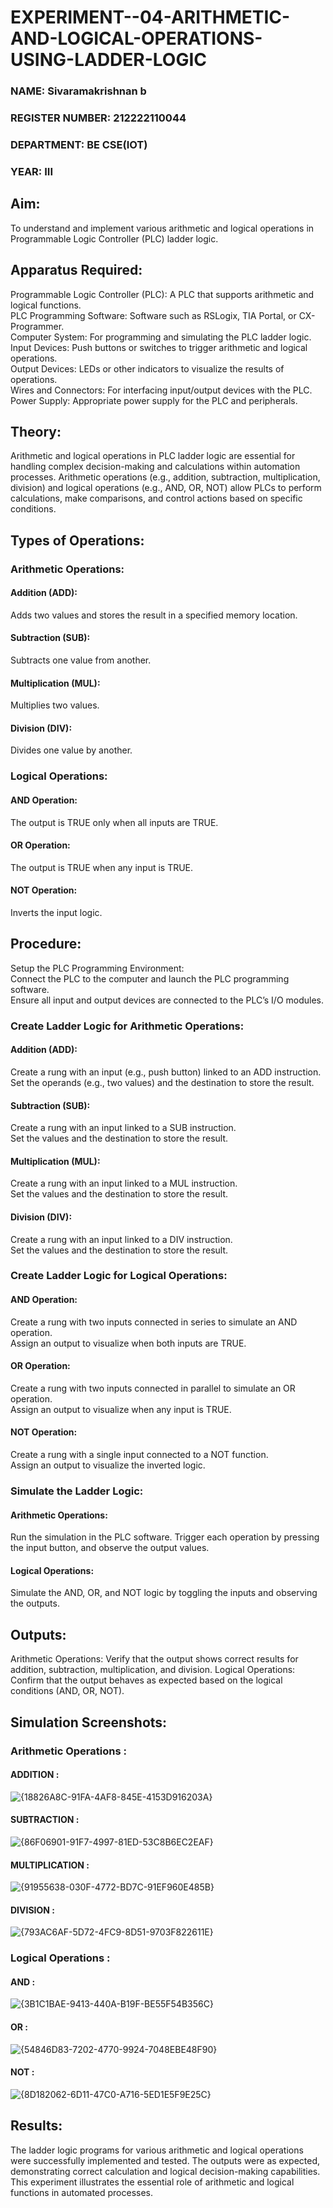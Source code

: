 # EXPERIMENT--04-ARITHMETIC-AND-LOGICAL-OPERATIONS-USING-LADDER-LOGIC

###  NAME: Sivaramakrishnan b
### REGISTER NUMBER: 212222110044
### DEPARTMENT: BE CSE(IOT)
### YEAR: III

## Aim:
To understand and implement various arithmetic and logical operations in Programmable Logic Controller (PLC) ladder logic.

## Apparatus Required:
Programmable Logic Controller (PLC): A PLC that supports arithmetic and logical functions.</BR>
PLC Programming Software: Software such as RSLogix, TIA Portal, or CX-Programmer.</BR>
Computer System: For programming and simulating the PLC ladder logic.</BR>
Input Devices: Push buttons or switches to trigger arithmetic and logical operations.</BR>
Output Devices: LEDs or other indicators to visualize the results of operations.</BR>
Wires and Connectors: For interfacing input/output devices with the PLC.</BR>
Power Supply: Appropriate power supply for the PLC and peripherals.</BR>

## Theory:
Arithmetic and logical operations in PLC ladder logic are essential for handling complex decision-making and calculations within automation processes. Arithmetic operations (e.g., addition, subtraction, multiplication, division) and logical operations (e.g., AND, OR, NOT) allow PLCs to perform calculations, make comparisons, and control actions based on specific conditions.

## Types of Operations:

### Arithmetic Operations:

#### Addition (ADD): 
Adds two values and stores the result in a specified memory location.</BR>

#### Subtraction (SUB): 
Subtracts one value from another.</BR>

#### Multiplication (MUL): 
Multiplies two values.</BR>

#### Division (DIV): 
Divides one value by another.</BR>

### Logical Operations:

#### AND Operation: 
The output is TRUE only when all inputs are TRUE.</BR>

#### OR Operation:
The output is TRUE when any input is TRUE.</BR>

#### NOT Operation: 
Inverts the input logic.</BR>

## Procedure:

Setup the PLC Programming Environment:</BR>
Connect the PLC to the computer and launch the PLC programming software.</BR>
Ensure all input and output devices are connected to the PLC’s I/O modules.</BR>

### Create Ladder Logic for Arithmetic Operations:</BR>

#### Addition (ADD):
Create a rung with an input (e.g., push button) linked to an ADD instruction.</BR>
Set the operands (e.g., two values) and the destination to store the result.</BR>

#### Subtraction (SUB):
Create a rung with an input linked to a SUB instruction.</BR>
Set the values and the destination to store the result.</BR>

#### Multiplication (MUL):
Create a rung with an input linked to a MUL instruction.</BR>
Set the values and the destination to store the result.</BR>

#### Division (DIV):
Create a rung with an input linked to a DIV instruction.</BR>
Set the values and the destination to store the result.</BR>

### Create Ladder Logic for Logical Operations:

#### AND Operation:
Create a rung with two inputs connected in series to simulate an AND operation.</BR>
Assign an output to visualize when both inputs are TRUE.</BR>

#### OR Operation:
Create a rung with two inputs connected in parallel to simulate an OR operation.</BR>
Assign an output to visualize when any input is TRUE.</BR>

#### NOT Operation:
Create a rung with a single input connected to a NOT function.</BR>
Assign an output to visualize the inverted logic.</BR>

### Simulate the Ladder Logic:

#### Arithmetic Operations:
Run the simulation in the PLC software. Trigger each operation by pressing the input button, and observe the output values.

#### Logical Operations:
Simulate the AND, OR, and NOT logic by toggling the inputs and observing the outputs.

## Outputs:
Arithmetic Operations: Verify that the output shows correct results for addition, subtraction, multiplication, and division.
Logical Operations: Confirm that the output behaves as expected based on the logical conditions (AND, OR, NOT).

##  Simulation Screenshots:

### Arithmetic Operations :

#### ADDITION :
![{18826A8C-91FA-4AF8-845E-4153D916203A}](https://github.com/user-attachments/assets/da35fb80-2f40-49d0-9031-c22d96bae41e)

#### SUBTRACTION :
![{86F06901-91F7-4997-81ED-53C8B6EC2EAF}](https://github.com/user-attachments/assets/89d76c35-45f3-4671-8bc8-e5bd281dadaf)

#### MULTIPLICATION :
![{91955638-030F-4772-BD7C-91EF960E485B}](https://github.com/user-attachments/assets/ef05d5f1-ed02-43f3-b70a-bb62a24dcdea)

#### DIVISION :
![{793AC6AF-5D72-4FC9-8D51-9703F822611E}](https://github.com/user-attachments/assets/6c2c0508-7bed-411a-ab39-c992d9f42655)

### Logical Operations :

#### AND :
![{3B1C1BAE-9413-440A-B19F-BE55F54B356C}](https://github.com/user-attachments/assets/d843a216-72fc-4ab9-a6fb-d535785c5128)

#### OR :
![{54846D83-7202-4770-9924-7048EBE48F90}](https://github.com/user-attachments/assets/65c527a3-5c13-4dec-bde5-7d43be7c1ae3)

#### NOT :
![{8D182062-6D11-47C0-A716-5ED1E5F9E25C}](https://github.com/user-attachments/assets/297d3684-3f5c-4e4e-83d5-430e1bd13e2d)

## Results:
The ladder logic programs for various arithmetic and logical operations were successfully implemented and tested. The outputs were as expected, demonstrating correct calculation and logical decision-making capabilities. This experiment illustrates the essential role of arithmetic and logical functions in automated processes.
